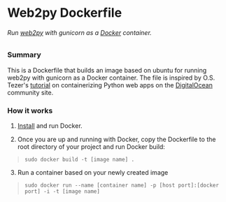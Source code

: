 # Web2py Dockerfile
###### Run [web2py](www.web2py.com) with gunicorn as a [Docker](www.docker.com) container.

### Summary
This is a Dockerfile that builds an image based on ubuntu for running web2py with gunicorn as a Docker container. The file is inspired by O.S. Tezer's [tutorial](https://www.digitalocean.com/community/tutorials/docker-explained-how-to-containerize-python-web-applications) on containerizing Python web apps on the [DigitalOcean](www.digitalocean.com) community site.

### How it works

1. [Install](https://docs.docker.com/installation) and run Docker.

2. Once you are up and running with Docker, copy the Dockerfile to the root directory of your project and run Docker build:
> ```sudo docker build -t [image name] .```

3. Run a container based on your newly created image
> ```sudo docker run --name [container name] -p [host port]:[docker port] -i -t [image name]```


